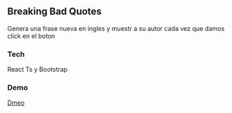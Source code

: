 ## Breaking Bad Quotes
Genera una frase nueva en ingles y muestr a su autor cada vez que damos click en el boton

### Tech
React Ts y Bootstrap

### Demo
[Dmeo]()
